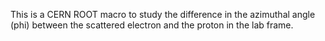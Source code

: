 This is a CERN ROOT macro to study the difference in the azimuthal angle (phi) between the scattered electron and the proton in the lab frame.
